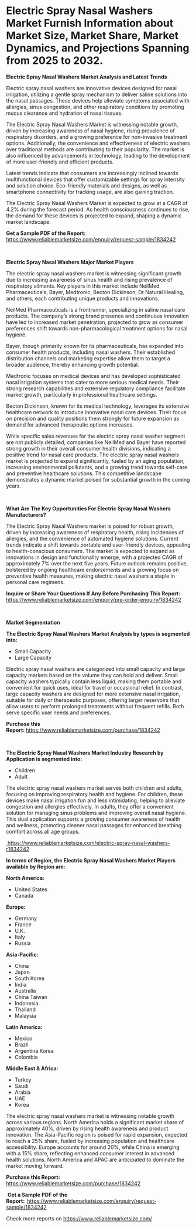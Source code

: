 <p><h1>Electric Spray Nasal Washers Market Furnish Information about Market Size, Market Share, Market Dynamics, and Projections Spanning from 2025 to 2032.</h1></p><p><strong>Electric Spray Nasal Washers Market Analysis and Latest Trends</strong></p>
<p><p>Electric spray nasal washers are innovative devices designed for nasal irrigation, utilizing a gentle spray mechanism to deliver saline solutions into the nasal passages. These devices help alleviate symptoms associated with allergies, sinus congestion, and other respiratory conditions by promoting mucus clearance and hydration of nasal tissues.</p><p>The Electric Spray Nasal Washers Market is witnessing notable growth, driven by increasing awareness of nasal hygiene, rising prevalence of respiratory disorders, and a growing preference for non-invasive treatment options. Additionally, the convenience and effectiveness of electric washers over traditional methods are contributing to their popularity. The market is also influenced by advancements in technology, leading to the development of more user-friendly and efficient products.</p><p>Latest trends indicate that consumers are increasingly inclined towards multifunctional devices that offer customizable settings for spray intensity and solution choice. Eco-friendly materials and designs, as well as smartphone connectivity for tracking usage, are also gaining traction.</p><p>The Electric Spray Nasal Washers Market is expected to grow at a CAGR of 4.2% during the forecast period. As health consciousness continues to rise, the demand for these devices is projected to expand, shaping a dynamic market landscape.</p></p>
<p><strong>Get a Sample PDF of the Report:&nbsp;</strong> <a href="https://www.reliablemarketsize.com/enquiry/request-sample/1834242?utm_campaign=1197&utm_medium=2&utm_source=Github&utm_content=ia&utm_term=05032025&utm_id=electric-spray-nasal-washers">https://www.reliablemarketsize.com/enquiry/request-sample/1834242</a></p>
<p>&nbsp;</p>
<p><strong>Electric Spray Nasal Washers Major Market Players</strong></p>
<p><p>The electric spray nasal washers market is witnessing significant growth due to increasing awareness of sinus health and rising prevalence of respiratory ailments. Key players in this market include NeilMed Pharmaceuticals, Bayer, Medtronic, Becton Dickinson, Dr Natural Healing, and others, each contributing unique products and innovations.</p><p>NeilMed Pharmaceuticals is a frontrunner, specializing in saline nasal care products. The company’s strong brand presence and continuous innovation have led to increased market penetration, projected to grow as consumer preferences shift towards non-pharmacological treatment options for nasal hygiene.</p><p>Bayer, though primarily known for its pharmaceuticals, has expanded into consumer health products, including nasal washers. Their established distribution channels and marketing expertise allow them to target a broader audience, thereby enhancing growth potential.</p><p>Medtronic focuses on medical devices and has developed sophisticated nasal irrigation systems that cater to more serious medical needs. Their strong research capabilities and extensive regulatory compliance facilitate market growth, particularly in professional healthcare settings.</p><p>Becton Dickinson, known for its medical technology, leverages its extensive healthcare network to introduce innovative nasal care devices. Their focus on precision and quality positions them strongly for future expansion as demand for advanced therapeutic options increases.</p><p>While specific sales revenues for the electric spray nasal washer segment are not publicly detailed, companies like NeilMed and Bayer have reported strong growth in their overall consumer health divisions, indicating a positive trend for nasal care products. The electric spray nasal washers market is projected to expand significantly, fueled by an aging population, increasing environmental pollutants, and a growing trend towards self-care and preventive healthcare solutions. This competitive landscape demonstrates a dynamic market poised for substantial growth in the coming years.</p></p>
<p>&nbsp;</p>
<p><strong>What Are The Key Opportunities For Electric Spray Nasal Washers Manufacturers?</strong></p>
<p><p>The Electric Spray Nasal Washers market is poised for robust growth, driven by increasing awareness of respiratory health, rising incidences of allergies, and the convenience of automated hygiene solutions. Current trends indicate a shift towards portable and user-friendly devices, appealing to health-conscious consumers. The market is expected to expand as innovations in design and functionality emerge, with a projected CAGR of approximately 7% over the next five years. Future outlook remains positive, bolstered by ongoing healthcare endorsements and a growing focus on preventive health measures, making electric nasal washers a staple in personal care regimens.</p></p>
<p><strong>Inquire or Share Your Questions If Any Before Purchasing This Report:</strong> <a href="https://www.reliablemarketsize.com/enquiry/pre-order-enquiry/1834242?utm_campaign=1197&utm_medium=2&utm_source=Github&utm_content=ia&utm_term=05032025&utm_id=electric-spray-nasal-washers">https://www.reliablemarketsize.com/enquiry/pre-order-enquiry/1834242</a></p>
<p>&nbsp;</p>
<p><strong>Market Segmentation</strong></p>
<p><strong>The Electric Spray Nasal Washers Market Analysis by types is segmented into:</strong></p>
<p><ul><li>Small Capacity</li><li>Large Capacity</li></ul></p>
<p><p>Electric spray nasal washers are categorized into small capacity and large capacity markets based on the volume they can hold and deliver. Small capacity washers typically contain less liquid, making them portable and convenient for quick uses, ideal for travel or occasional relief. In contrast, large capacity washers are designed for more extensive nasal irrigation, suitable for daily or therapeutic purposes, offering larger reservoirs that allow users to perform prolonged treatments without frequent refills. Both serve specific user needs and preferences.</p></p>
<p><strong>Purchase this Report:&nbsp;</strong><a href="https://www.reliablemarketsize.com/purchase/1834242?utm_campaign=1197&utm_medium=2&utm_source=Github&utm_content=ia&utm_term=05032025&utm_id=electric-spray-nasal-washers">https://www.reliablemarketsize.com/purchase/1834242</a></p>
<p>&nbsp;</p>
<p><strong>The Electric Spray Nasal Washers Market Industry Research by Application is segmented into:</strong></p>
<p><ul><li>Children</li><li>Adult</li></ul></p>
<p><p>The electric spray nasal washers market serves both children and adults, focusing on improving respiratory health and hygiene. For children, these devices make nasal irrigation fun and less intimidating, helping to alleviate congestion and allergies effectively. In adults, they offer a convenient solution for managing sinus problems and improving overall nasal hygiene. This dual application supports a growing consumer awareness of health and wellness, promoting cleaner nasal passages for enhanced breathing comfort across all age groups.</p></p>
<p><a href="https://www.reliablemarketsize.com/electric-spray-nasal-washers-r1834242?utm_campaign=1197&utm_medium=2&utm_source=Github&utm_content=ia&utm_term=05032025&utm_id=electric-spray-nasal-washers">&nbsp;https://www.reliablemarketsize.com/electric-spray-nasal-washers-r1834242</a></p>
<p><strong>In terms of Region, the Electric Spray Nasal Washers Market Players available by Region are:</strong></p>
<p>
    <p> <strong> North America: </strong>
        <ul>
            <li>United States</li>
            <li>Canada</li>
        </ul>
        </p> 
    <p> <strong> Europe: </strong>
        <ul>
            <li>Germany</li>
            <li>France</li>
            <li>U.K.</li>
            <li>Italy</li>
            <li>Russia</li>
        </ul>
        </p> 
    <p> <strong> Asia-Pacific: </strong>
        <ul>
            <li>China</li>
            <li>Japan</li>
            <li>South Korea</li>
            <li>India</li>
            <li>Australia</li>
            <li>China Taiwan</li>
            <li>Indonesia</li>
            <li>Thailand</li>
            <li>Malaysia</li>
        </ul>
        </p> 
    <p> <strong> Latin America: </strong>
        <ul>
            <li>Mexico</li>
            <li>Brazil</li>
            <li>Argentina Korea</li>
            <li>Colombia</li>
        </ul>
        </p> 
    <p> <strong> Middle East & Africa: </strong>
        <ul>
            <li>Turkey</li>
            <li>Saudi</li>
            <li>Arabia</li>
            <li>UAE</li>
            <li>Korea</li>
        </ul>
    </p>
    </p>
<p><p>The electric spray nasal washers market is witnessing notable growth across various regions. North America holds a significant market share of approximately 40%, driven by rising health awareness and product innovation. The Asia-Pacific region is poised for rapid expansion, expected to reach a 25% share, fueled by increasing population and healthcare accessibility. Europe accounts for around 20%, while China is emerging with a 15% share, reflecting enhanced consumer interest in advanced health solutions. North America and APAC are anticipated to dominate the market moving forward.</p></p>
<p><strong>Purchase this Report: </strong><a href="https://www.reliablemarketsize.com/purchase/1834242?utm_campaign=1197&utm_medium=2&utm_source=Github&utm_content=ia&utm_term=05032025&utm_id=electric-spray-nasal-washers">https://www.reliablemarketsize.com/purchase/1834242</a></p>
<p>&nbsp;<strong>Get a Sample PDF of the Report:&nbsp;&nbsp;</strong><a href="https://www.reliablemarketsize.com/enquiry/request-sample/1834242?utm_campaign=1197&utm_medium=2&utm_source=Github&utm_content=ia&utm_term=05032025&utm_id=electric-spray-nasal-washers">https://www.reliablemarketsize.com/enquiry/request-sample/1834242</a></p>
<p><strong></strong></p>
<p>Check more reports on <a href="https://www.reliablemarketsize.com/?utm_campaign=1197&utm_medium=2&utm_source=Github&utm_content=ia&utm_term=05032025&utm_id=electric-spray-nasal-washers">https://www.reliablemarketsize.com/</a></p>